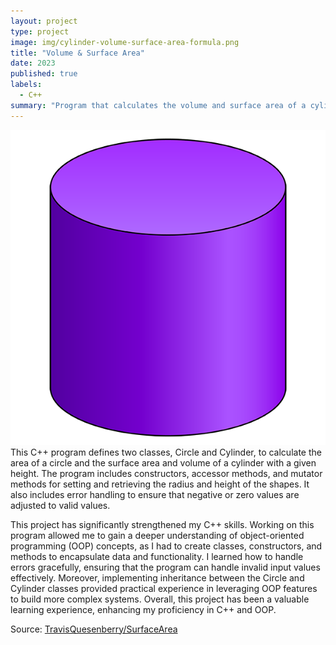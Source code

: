 ```yaml
---
layout: project
type: project
image: img/cylinder-volume-surface-area-formula.png
title: "Volume & Surface Area"
date: 2023
published: true
labels:
  - C++
summary: "Program that calculates the volume and surface area of a cylinder"
---
```

<img class="img-fluid" src="../img/Image.png">
This C++ program defines two classes, Circle and Cylinder, to calculate the area of a circle and the surface area and volume of a cylinder with a given height. The program includes constructors, accessor methods, and mutator methods for setting and retrieving the radius and height of the shapes. It also includes error handling to ensure that negative or zero values are adjusted to valid values.

This project has significantly strengthened my C++ skills. Working on this program allowed me to gain a deeper understanding of object-oriented programming (OOP) concepts, as I had to create classes, constructors, and methods to encapsulate data and functionality. I learned how to handle errors gracefully, ensuring that the program can handle invalid input values effectively. Moreover, implementing inheritance between the Circle and Cylinder classes provided practical experience in leveraging OOP features to build more complex systems. Overall, this project has been a valuable learning experience, enhancing my proficiency in C++ and OOP.


Source: <a href="https://github.com/TravisQuesenberry/SurfaceArea"><i class="large github icon "></i>TravisQuesenberry/SurfaceArea</a>
